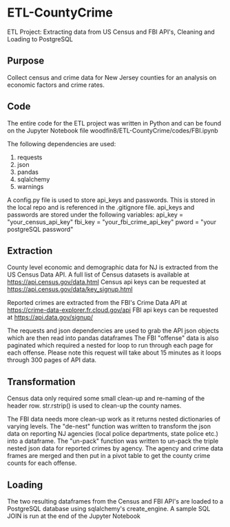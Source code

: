 # ETL-CountyCrime
ETL Project: Extracting data from US Census and FBI API's, Cleaning and Loading to PostgreSQL

## Purpose
Collect census and crime data for New Jersey counties for an analysis on economic factors and crime rates. 

## Code 
The entire code for the ETL project was written in Python and can be found on the Jupyter Notebook file woodfin8/ETL-CountyCrime/codes/FBI.ipynb

The following dependencies are used: 
1. requests
2. json
3. pandas
4. sqlalchemy
5. warnings

A config.py file is used to store api_keys and passwords. This is stored in the local repo and is referenced in the .gitignore file. 
api_keys and passwords are stored under the following variables:
api_key = "your_census_api_key"
fbi_key = "your_fbi_crime_api_key"
pword = "your postgreSQL password"

## Extraction
County level economic and demographic data for NJ is extracted from the US Census Data API. 
A full list of Census datasets is available at https://api.census.gov/data.html
Census api keys can be requested at https://api.census.gov/data/key_signup.html

Reported crimes are extracted from the FBI's Crime Data API at  https://crime-data-explorer.fr.cloud.gov/api
FBI api keys can be requested at https://api.data.gov/signup/

The requests and json dependencies are used to grab the API json objects which are then read into pandas dataframes
The FBI "offense" data is also paginated which required a nested for loop to run through each page for each offense. Please note this request will take about 15 minutes as it loops through 300 pages of API data. 

## Transformation
Census data only required some small clean-up and re-naming of the header row. str.rstrip() is used to clean-up the county names.

The FBI data needs more clean-up work as it returns nested dictionaries of varying levels.
The "de-nest" function was written to transform the json data on reporting NJ agencies (local police departments, state police etc.) into a dataframe. 
The "un-pack" function was written to un-pack the triple nested json data for reported crimes by agency. 
The agency and crime data frames are merged and then put in a pivot table to get the county crime counts for each offense. 

## Loading
The two resulting dataframes from the Census and FBI API's are loaded to a PostgreSQL database using sqlalchemy's create_engine.
A sample SQL JOIN is run at the end of the Jupyter Notebook

